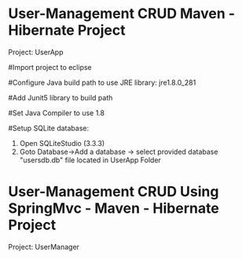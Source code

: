 # User-Management CRUD Maven - Hibernate Project

Project: UserApp

#Import project to eclipse

#Configure Java build path to use JRE library: jre1.8.0_281

#Add Junit5 library to build path

#Set Java Compiler to use 1.8

#Setup SQLite database:
1) Open SQLiteStudio (3.3.3)
2) Goto Database->Add a database -> select provided database "usersdb.db" file located in UserApp Folder


# User-Management CRUD Using SpringMvc - Maven - Hibernate Project

Project: UserManager
